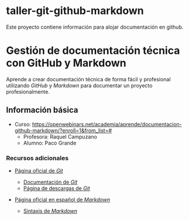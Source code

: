 # taller-git-github-markdown
Este proyecto contiene información para alojar documentación en github.

# Gestión de documentación técnica con GitHub y Markdown

Aprende a crear documentación técnica de forma fácil y profesional utilizando 
*GitHub* y *Markdown* para documentar un proyecto profesionalmente.

## Información básica

* Curso: https://openwebinars.net/academia/aprende/documentacion-github-markdown/?enroll=1&from_list=#
  * Profesora: Raquel Campuzano
  * Alumno: Paco Grande

### Recursos adicionales

* [Página oficial de *Git*](https://git-scm.com/)
  * [Documentación de *Git*](https://git-scm.com/doc)
  * [Página de descargas de *Git*](https://git-scm.com/downloads)

* [Página oficial en español de *Markdown*](https://markdown.es/)
  * [Sintaxis de *Markdown*](  https://markdown.es/sintaxis-markdown/)
 


